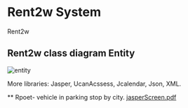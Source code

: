 # Rent2w System
Rent2w


## Rent2w class diagram Entity
![entity](https://user-images.githubusercontent.com/60628997/77307263-9d51cc80-6d01-11ea-8918-c197f5a1f0ed.png)

More libraries: Jasper, UcanAcssess, Jcalendar, Json, XML. 


** Rpoet- vehicle in parking stop by city. 
[jasperScreen.pdf](https://github.com/AyalaGranat/Rent2w/files/4379590/jasperScreen.pdf)

